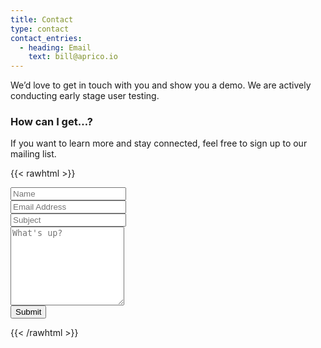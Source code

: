 ```yaml
---
title: Contact
type: contact
contact_entries:
  - heading: Email
    text: bill@aprico.io
---
```

We’d love to get in touch with you and show you a demo. We are actively conducting early stage user testing.

<h3 class="f4 b lh-title mb2">How can I get…?</h3>



I﻿f you want to learn more and stay connected, feel free to sign up to our mailing list.


{{< rawhtml >}}
<form name="contact" class="contact-form width-normal" action="/index.html/" method="POST" data-netlify="true">
    <input type="hidden" name="form-name" value="contact" />
    <!-- Text input-->
    <div class="form-group">
        <label class="col-md-4 control-label" for="Name"></label>
        <div class="col-md-4">
            <input id="contact-form-name" name="Name" type="text" placeholder="Name" class="form-control input-md" required="" autocomplete="off">
        </div>
    </div>
    <!-- Text input-->
    <div class="form-group">
        <label class="col-md-4 control-label" for="Email"></label>
        <div class="col-md-4">
            <input id="contact-form-email" name="Email" type="email" placeholder="Email Address" class="form-control input-md" required="" autocomplete="off">
        </div>
    </div>
    <!-- Text input-->
    <div class="form-group">
        <label class="col-md-4 control-label" for="Subject"></label>
        <div class="col-md-4">
            <input id="contact-form-subject" name="Subject" type="text" placeholder="Subject" class="form-control input-md" required="" autocomplete="off">
        </div>
    </div>
    <!-- Textarea -->
    <div class="form-group">
        <label class="col-md-4 control-label" for=""></label>
        <textarea class="form-control" id="contact-form-message" name="Message" placeholder="What's up?" rows="8"></textarea>
    </div>
    <!-- Button -->
    <div class="form-group">
        <button type="submit" value="Submit" id="Form-submit">Submit</button>
    </div>
</form>
{{< /rawhtml >}}
